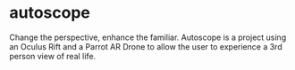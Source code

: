 autoscope
=========

Change the perspective, enhance the familiar.
Autoscope is a project using an Oculus Rift and a Parrot AR Drone to allow the user to experience a 3rd person view of real life.  
